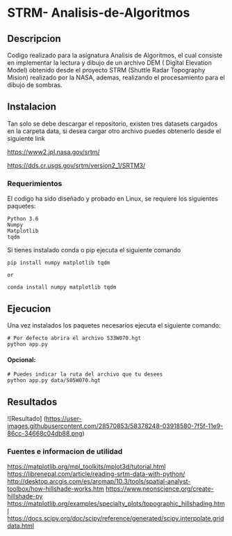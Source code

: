 # STRM- Analisis-de-Algoritmos

## Descripcion
Codigo realizado para la asignatura Analisis de Algoritmos, el cual consiste
en implementar la lectura y dibujo de un archivo DEM ( Digital
Elevation Model) obtenido desde el proyecto STRM (Shuttle Radar Topography
Mision) realizado por la NASA, ademas, realizando el procesamiento para el dibujo de sombras.

## Instalacion

Tan solo se debe descargar el repositorio, existen tres
datasets cargados en la carpeta data, si desea cargar otro archivo
puedes obtenerlo desde el siguiente link

https://www2.jpl.nasa.gov/srtm/

https://dds.cr.usgs.gov/srtm/version2_1/SRTM3/

### Requerimientos

El codigo ha sido diseñado y probado en Linux, se 
 requiere los siguientes paquetes:

```
Python 3.6
Numpy
Matplotlib
tqdm
```

Si tienes instalado conda o pip ejecuta el siguiente comando
```
pip install numpy matplotlib tqdm

or

conda install numpy matplotlib tqdm
```

## Ejecucion

Una vez instalados los paquetes necesarios ejecuta el siguiente comando:
```
# Por defecto abrira el archivo S33W070.hgt
python app.py
```

#### Opcional:
```
# Puedes indicar la ruta del archivo que tu desees
python app.py data/S05W070.hgt
```

## Resultados

![Resultado] (https://user-images.githubusercontent.com/28570853/58378248-03918580-7f5f-11e9-86cc-34668c04db88.png)

### Fuentes e informacion de utilidad

https://matplotlib.org/mpl_toolkits/mplot3d/tutorial.html
https://librenepal.com/article/reading-srtm-data-with-python/
http://desktop.arcgis.com/es/arcmap/10.3/tools/spatial-analyst-toolbox/how-hillshade-works.htm
https://www.neonscience.org/create-hillshade-py
https://matplotlib.org/examples/specialty_plots/topographic_hillshading.html
https://docs.scipy.org/doc/scipy/reference/generated/scipy.interpolate.griddata.html
